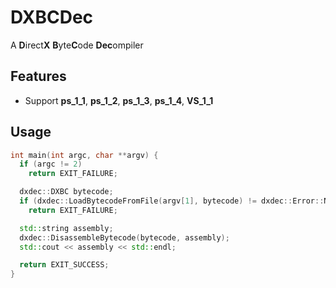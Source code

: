 # DXBCDec

A **D**irect**X** **B**yte**C**ode **Dec**ompiler

## Features

- Support **ps_1_1**, **ps_1_2**, **ps_1_3**, **ps_1_4**, **VS_1_1**

## Usage

```c++
int main(int argc, char **argv) {
  if (argc != 2)
    return EXIT_FAILURE;

  dxdec::DXBC bytecode;
  if (dxdec::LoadBytecodeFromFile(argv[1], bytecode) != dxdec::Error::NO_ERROR)
    return EXIT_FAILURE;

  std::string assembly;
  dxdec::DisassembleBytecode(bytecode, assembly);
  std::cout << assembly << std::endl;

  return EXIT_SUCCESS;
}
```